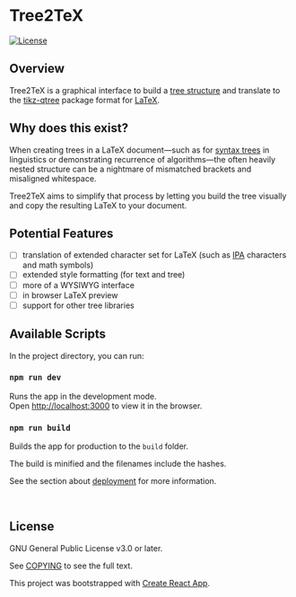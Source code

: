 # Tree2TeX

[![License](https://img.shields.io/github/license/holdenout/tree2tex?color=blue)](https://github.com/holdenout/tree2tex/blob/master/COPYING)

## Overview

Tree2TeX is a graphical interface to build a [tree structure](https://en.wikipedia.org/wiki/Tree_structure) and translate to the [tikz-qtree](https://ctan.org/pkg/tikz-qtree) package format for [LaTeX](https://www.latex-project.org/).

## Why does this exist?

When creating trees in a LaTeX document&mdash;such as for [syntax trees](https://en.wikipedia.org/wiki/Parse_tree) in linguistics or demonstrating recurrence of algorithms&mdash;the often heavily nested structure can be a nightmare of mismatched brackets and misaligned whitespace.

Tree2TeX aims to simplify that process by letting you build the tree visually and copy the resulting LaTeX to your document.

## Potential Features

- [ ] translation of extended character set for LaTeX (such as [IPA](https://en.wikipedia.org/wiki/International_Phonetic_Alphabet) characters and math symbols)
- [ ] extended style formatting (for text and tree)
- [ ] more of a WYSIWYG interface
- [ ] in browser LaTeX preview
- [ ] support for other tree libraries

## Available Scripts

In the project directory, you can run:

### `npm run dev`

Runs the app in the development mode.<br>
Open [http://localhost:3000](http://localhost:3000) to view it in the browser.

### `npm run build`

Builds the app for production to the `build` folder.<br>

The build is minified and the filenames include the hashes.<br>

See the section about [deployment](https://facebook.github.io/create-react-app/docs/deployment) for more information.

<br>

## License

GNU General Public License v3.0 or later.

See [COPYING](https://github.com/holdenout/tree2tex/blob/master/COPYING) to see the full text.

This project was bootstrapped with [Create React App](https://github.com/facebook/create-react-app).

